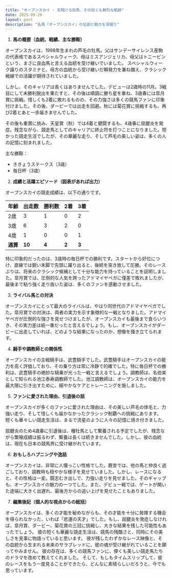 ```yaml
---
title: "オープンスカイ - 天翔ける白馬、その短くも鮮烈な軌跡"
date: 2025-09-20
layout: post
description: "名馬『オープンスカイ』の伝説と魅力を深堀り"
---
```


1. **馬の概要（血統、戦績、主な勝鞍）**

オープンスカイは、1998年生まれの芦毛の牡馬。父はサンデーサイレンス産駒の代表格であるスペシャルウィーク、母はミスアンジェリカ、母父はトニービンという、まさに良血馬と言える血統を受け継いでいました。  スペシャルウィーク譲りのスタミナと、母方の血統から受け継いだ瞬発力を兼ね備え、クラシック戦線での活躍が期待されていました。

しかし、そのキャリアは長くはありませんでした。デビューは2歳時の11月。3戦目にして未勝利脱出を果たすと、その後は順調に勝ち星を重ね、3歳春には皐月賞に挑戦。惜しくも2着に敗れるものの、その力強さは多くの競馬ファンに印象付けました。その後、ダービーでは出走を回避。秋には菊花賞に挑戦するも、再び2着とあと一歩届きませんでした。

その後も重賞に挑み、天皇賞（秋）では4着と健闘するも、4歳春に屈腱炎を発症。残念ながら、競走馬としてのキャリアに終止符を打つことになりました。短かった競走生活でしたが、その華麗な走り、そして芦毛の美しい姿は、多くの人の記憶に刻まれました。

主な勝鞍：
* ききょうステークス（3歳）
* 毎日杯（3歳）


2. **成績と活躍エピソード（図表があれば出力）**

オープンスカイの競走成績は、以下の通りです。

| 年齢 | 出走数 | 勝利数 | 2着 | 3着 |
|---|---|---|---|---|
| 2歳 | 3 | 1 | 0 | 2 |
| 3歳 | 6 | 3 | 2 | 0 |
| 4歳 | 1 | 0 | 0 | 1 |
| **通算** | **10** | **4** | **2** | **3** |

特に印象的だったのは、3歳時の毎日杯での勝利です。スタートから好位につけ、直線では鋭い末脚で先頭に躍り出ると、後続を突き放して圧勝。そのレースぶりは、将来のクラシック候補として十分な能力を持っていることを証明しました。皐月賞では、圧倒的な人気を誇ったアドマイヤベガに僅差で敗れましたが、最後まで粘り強く走り抜いた姿は、多くのファンを感動させました。


3. **ライバル馬との対決**

オープンスカイにとって最大のライバルは、やはり同世代のアドマイヤベガでした。皐月賞での対決は、両者の実力を示す象徴的な一戦となりました。アドマイヤベガが圧倒的な強さを見せつけましたが、オープンスカイも最後まで食らいつき、その実力差は紙一重だったと言えるでしょう。もし、オープンスカイがダービーに出走していれば、どのような結果になったのか、想像を掻き立てられます。


4. **騎手や調教師との関係性**

オープンスカイの主戦騎手は、武豊騎手でした。武豊騎手はオープンスカイの能力を高く評価しており、その乗り方は常に冷静で的確でした。特に毎日杯での勝利は、武豊騎手の絶妙な騎乗が光った一戦と言えるでしょう。調教師は、名伯楽として知られる池江泰寿調教師でした。池江調教師は、オープンスカイの能力を最大限に引き出すために、細やかなケアとトレーニングを施しました。


5. **ファンに愛された理由、引退後の話**

オープンスカイが多くのファンに愛された理由は、その美しい芦毛の体毛と、力強い走り、そして惜しくも届かなかったクラシック制覇への挑戦にあります。  短くも華々しい競走生活は、まるで流星のように人々の記憶に焼き付きました。

屈腱炎のため4歳春に引退後は、種牡馬として繋養される予定でしたが、残念ながら繁殖成績は振るわず、繋養は長くは続きませんでした。しかし、彼の血統は、現在も日本の競馬界に受け継がれています。


6. **おもしろハプニングや逸話**

オープンスカイは、非常に人懐っこい性格でした。厩舎では、他の馬と仲良く過ごしており、調教時も穏やかな様子を見せていました。しかし、レースになると、その性格は一変。闘志むき出しで、力強い走りを見せました。そのギャップも、オープンスカイの魅力の一つでした。また、デビュー戦では、ゲートが開いた途端に大きく出遅れ、最後方からの追い上げを見せたこともありました。


7. **編集後記（個人的な視点からの総括）**

オープンスカイは、多くの才能を秘めながらも、その才能を十分に発揮する機会を得られなかった、いわば「悲運の天才」でした。もし、屈腱炎を発症しなければ、皐月賞、ダービー、菊花賞の三冠に挑戦し、大きな結果を残した可能性もあったでしょう。  彼の短くも華麗な競走生活は、競馬の残酷さと、同時にその美しさを見事に物語っていると思います。  彼が残したわずかなレース映像と、その血統から生まれる未来のサラブレッドに、彼の魂が受け継がれていることを願ってやみません。  彼の存在は、多くの競馬ファンに、儚くも美しい競走馬たちのドラマを改めて教えてくれました。  そして、もしもタイムスリップして、彼のレースをもう一度見ることができたら、どんなに素晴らしいだろうと、今でも思っています。
